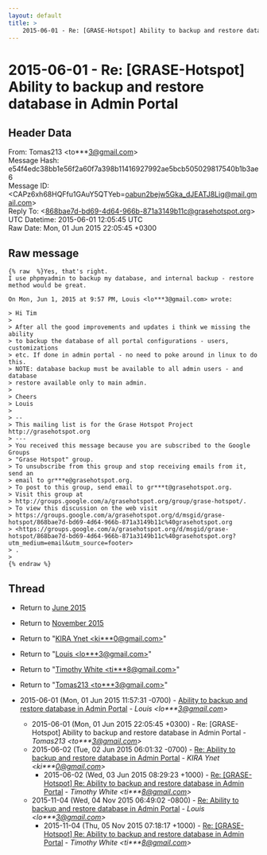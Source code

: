 ```yaml
---
layout: default
title: >
    2015-06-01 - Re: [GRASE-Hotspot] Ability to backup and restore database in Admin Portal
---
```


# 2015-06-01 - Re: [GRASE-Hotspot] Ability to backup and restore database in Admin Portal

## Header Data

From: Tomas213 \<to***3@gmail.com\><br>
Message Hash: e54f4edc38bb1e56f2a60f7a398b11416927992ae5bcb505029817540b1b3ae6<br>
Message ID: \<CAPz6xh68HQFfu1GAuY5QTYeb=oabun2bejw5Gka_dJEATJ8Lig@mail.gmail.com\><br>
Reply To: \<868bae7d-bd69-4d64-966b-871a3149b11c@grasehotspot.org\><br>
UTC Datetime: 2015-06-01 12:05:45 UTC<br>
Raw Date: Mon, 01 Jun 2015 22:05:45 +0300<br>

## Raw message

```
{% raw  %}Yes, that's right.
I use phpmyadmin to backup my database, and internal backup - restore
method would be great.

On Mon, Jun 1, 2015 at 9:57 PM, Louis <lo***3@gmail.com> wrote:

> Hi Tim
>
> After all the good improvements and updates i think we missing the ability
> to backup the database of all portal configurations - users, customizations
> etc. If done in admin portal - no need to poke around in linux to do this.
> NOTE: database backup must be available to all admin users - and database
> restore available only to main admin.
>
> Cheers
> Louis
>
> --
> This mailing list is for the Grase Hotspot Project http://grasehotspot.org
> ---
> You received this message because you are subscribed to the Google Groups
> "Grase Hotspot" group.
> To unsubscribe from this group and stop receiving emails from it, send an
> email to gr***e@grasehotspot.org.
> To post to this group, send email to gr***t@grasehotspot.org.
> Visit this group at
> http://groups.google.com/a/grasehotspot.org/group/grase-hotspot/.
> To view this discussion on the web visit
> https://groups.google.com/a/grasehotspot.org/d/msgid/grase-hotspot/868bae7d-bd69-4d64-966b-871a3149b11c%40grasehotspot.org
> <https://groups.google.com/a/grasehotspot.org/d/msgid/grase-hotspot/868bae7d-bd69-4d64-966b-871a3149b11c%40grasehotspot.org?utm_medium=email&utm_source=footer>
> .
>
{% endraw %}
```

## Thread

+ Return to [June 2015](/archive/2015/06)
+ Return to [November 2015](/archive/2015/11)

+ Return to "[KIRA Ynet <ki***0<span>@</span>gmail.com>](/authors/ki___0_at_gmail_com)"
+ Return to "[Louis <lo***3<span>@</span>gmail.com>](/authors/lo___3_at_gmail_com)"
+ Return to "[Timothy White <ti***8<span>@</span>gmail.com>](/authors/ti___8_at_gmail_com)"
+ Return to "[Tomas213 <to***3<span>@</span>gmail.com>](/authors/to___3_at_gmail_com)"

+ 2015-06-01 (Mon, 01 Jun 2015 11:57:31 -0700) - [Ability to backup and restore database in Admin Portal](/archive/2015/06/a6489980a2fe9a87963cd9d990933f3a9f7109bf1d361172b3347393b44c10bc) - _Louis \<lo***3@gmail.com\>_
  + 2015-06-01 (Mon, 01 Jun 2015 22:05:45 +0300) - Re: [GRASE-Hotspot] Ability to backup and restore database in Admin Portal - _Tomas213 \<to***3@gmail.com\>_
  + 2015-06-02 (Tue, 02 Jun 2015 06:01:32 -0700) - [Re: Ability to backup and restore database in Admin Portal](/archive/2015/06/4fef9f7d21e267cb3668262d446422e8a0be639a07df0a681c47fcd71cb0b0e1) - _KIRA Ynet \<ki***0@gmail.com\>_
    + 2015-06-02 (Wed, 03 Jun 2015 08:29:23 +1000) - [Re: [GRASE-Hotspot] Re: Ability to backup and restore database in Admin Portal](/archive/2015/06/f996dc2a8e7df21112347d59704c0fa293d901bea1121cd1f3f26af0dd8d81e4) - _Timothy White \<ti***8@gmail.com\>_
  + 2015-11-04 (Wed, 04 Nov 2015 06:49:02 -0800) - [Re: Ability to backup and restore database in Admin Portal](/archive/2015/11/3a77b1aef65f9691a2d641a4a432fe3afdec989924d7f1c07a36acacc32cd808) - _Louis \<lo***3@gmail.com\>_
    + 2015-11-04 (Thu, 05 Nov 2015 07:18:17 +1000) - [Re: [GRASE-Hotspot] Re: Ability to backup and restore database in Admin Portal](/archive/2015/11/210a5c6e7aeab470417de45f1191855c65604aa08c2fccb6c565966873421581) - _Timothy White \<ti***8@gmail.com\>_

